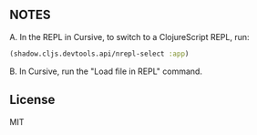 ## NOTES

A. In the REPL in Cursive, to switch to a ClojureScript REPL, run:

```clojure
(shadow.cljs.devtools.api/nrepl-select :app)
```

B. In Cursive, run the "Load file in REPL" command.

## License
MIT